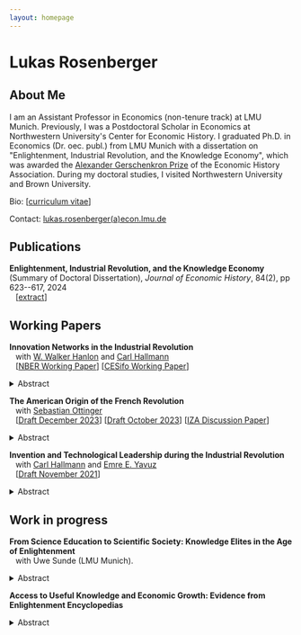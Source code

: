```yaml
---
layout: homepage
---
```


# Lukas Rosenberger

## About Me

I am an Assistant Professor in Economics (non-tenure track) at LMU Munich. Previously, I was a Postdoctoral Scholar in Economics at Northwestern University's Center for Economic History. I graduated Ph.D. in Economics (Dr. oec. publ.) from LMU Munich with a dissertation on "Enlightenment, Industrial Revolution, and the Knowledge Economy", which was awarded the [Alexander Gerschenkron Prize](https://eh.net/gerschenkron-prize-2/) of the Economic History Association. During my doctoral studies, I visited Northwestern University and Brown University.

Bio: [[curriculum vitae](https://lukasrosenberger.github.io/download/CV_RosenbergerL_2023_Aug.pdf)]

Contact: [lukas.rosenberger(a)econ.lmu.de](mailto:lukas.rosenberger@econ.lmu.de) 

<!--

## References

- [Uwe Sunde](https://sites.google.com/view/uwesunde/home?authuser=0) (LMU Munich)
- [Davide Cantoni](http://davidecantoni.net/index.html) (LMU Munich)
- [Joel Mokyr](https://sites.northwestern.edu/jmokyr/) (Northwestern)

- [Fabian Waldinger](https://www.fabianwaldinger.com/) (LMU Munich) 

## Research Interests

- **Primary:** &ensp;   economic growth, economic history
- **Secondary:** &ensp;  innovation, comparative development, political economy
- **Topics:** &ensp;  technological progress, human capital, industrial revolution

[[PDF](link)]  
-->

## Publications

**Enlightenment, Industrial Revolution, and the Knowledge Economy** (Summary of Doctoral Dissertation), 
*Journal of Economic History*, 84(2), pp 623--617, 2024 
<br> &ensp; [[extract](https://lukasrosenberger.github.io/download/2024_JEH_dissertation_summary_Rosenberger.pdf)] 

## Working Papers

**Innovation Networks in the Industrial Revolution**
  <br>  &ensp;  with [W. Walker Hanlon](http://walkerhanlon.com/) and [Carl Hallmann](https://cclemh.github.io/)
  <br>  &ensp; [[NBER Working Paper](https://www.nber.org/papers/w32875)] [[CESifo Working Paper](https://www.cesifo.org/en/publications/2024/working-paper/innovation-networks-industrial-revolution)]
<!--[[Draft August 2024](https://lukasrosenberger.github.io/download/rosenberger_hanlon_hallmann_Aug2024.pdf)]-->
  <details>   
  <summary>Abstract</summary>  
How did Britain sustain faster rates of economic growth than comparable European countries, such as France, during the Industrial Revolution? We argue that Britain possessed an important but underappreciated innovation advantage: British inventors worked in technologies that were more central within the innovation network. We offer a new approach for measuring the innovation network using patent data from Britain and France in the late-18th and early-19th century. We show that the network influenced innovation outcomes and demonstrate that British inventors worked in more central technologies within the innovation network than French inventors. Drawing on recently developed theoretical tools, and using a novel estimation strategy, we quantify the implications for technology growth rates in Britain compared to France. Our results indicate that the shape of the innovation network, and the location of British inventors within it, explains an important share of the more rapid technological change and industrial growth in Britain during the Industrial Revolution.
  <br> &nbsp;
  </details>  

**The American Origin of the French Revolution**  
  &ensp; with [Sebastian Ottinger](https://sites.google.com/view/sebastian-ottinger)
  <br>
  &ensp; [[Draft December 2023](https://lukasrosenberger.github.io/download/American_Origins_of_the_French_Revolution_Dec_2023.pdf)]
    [[Draft October 2023](https://lukasrosenberger.github.io/download/American_Origins_of_the_French_Revolution_Oct_2023.pdf)] 
    [[IZA Discussion Paper](https://docs.iza.org/dp15974.pdf)]   
  <details>   
  <summary>Abstract</summary>  
 We show that the French combatants' exposure to the United States increased support for the French Revolution a decade later. French regions from which more American combatants originated had more revolts against feudal institutions, revolutionary societies, volunteers for the revolutionary army, and emigrants from the Old Regime's elite. To establish causality, we exploit two historical coincidences: i) originally, a French army of seven and a half thousand was ready to sail, but one-third did not; ii) among those deployed, only some regiments were stationed in New England. Only combatants exposed to New England affected the French Revolution after their return.
  <br> &nbsp;
  </details> 


**Invention and Technological Leadership during the Industrial Revolution** 
 <br>
  &ensp;  with [Carl Hallmann](https://cclemh.github.io/) and [Emre E. Yavuz](https://eeyz.me/)
 <br>
  &ensp; [[Draft November 2021](https://lukasrosenberger.github.io/download/HRY_21_11_Invention_and_Leadership.pdf)] 
  <details>   
  <summary>Abstract</summary>  
This paper provides the first empirical cross-country evidence on inventive activity during the Industrial Revolution.
Idiosyncrasies in the French historic patent law allow us to compare invention rates in Britain and France across sectors based on French patent data from 1791 to 1855.
Our key result is a robust, positive association of invention rates in Britain and France at the sectoral level. Furthermore, we provide the first quantitative evidence on technological leadership in invention at the sectoral level. 
The evidence informs a debate about whether the acceleration of technological progress during the Industrial Revolution mainly was a British or a European achievement, which has implications for theories of growth and innovation.
  <br> &nbsp; 
  </details>  



## Work in progress

**From Science Education to Scientific Society:
Knowledge Elites in the Age of Enlightenment**
  <br>
  &ensp; with Uwe Sunde (LMU Munich). &ensp; 
  <details>   
  <summary>Abstract</summary>  
Upper-tail knowledge is increasingly seen as a pivotal factor enabling modern economic growth to emerge in Western Europe. 
This paper documents the important role of formal, and in particular science-based education in schools for diffusing upper-tail knowledge.
Focusing on France, a country at the forefront of Enlightenment and Science in the eighteenth century, we construct a novel dataset on the establishment and the curriculum of the universe of public secondary schools (so-called <i>collèges</i>) from 1500 to 1789. 
Comparing towns with science track to towns without science track in the local <i>collège</i> in 1750, we find that science education is strongly positively associated with different proxies for upper-tail knowledge elites like scientific societies or subscriptions to the Enlightenment <i>Encyclopédie</i>.
We then study the origins of schools and the science curriculum, highlighting the importance of religious competition in the post-reformation period.
We find that Catholic Bishop’s seats strongly predict the establishment of schools but not the shift of the curriculum towards science. 
In contrast, Jesuits (a Catholic teaching order) established science chairs at colleges from ca 1600 and were more likely to do so in the presence of a local Huguenot community.
  <br> &nbsp; 
  </details> 


**Access to Useful Knowledge and Economic Growth: Evidence from Enlightenment Encyclopedias**
  <details>   
  <summary>Abstract</summary>  
This paper shows that enlightenment encyclopedias contributed to accelerating economic growth during the Industrial Revolution by providing access to useful technological knowledge. 
Drawing on novel city-level data from a trade directory of European booksellers in 1781, I first document (i) a robust positive association between city population growth from 1750 to 1850 and the number of booksellers per capita; (ii) that booksellers strongly predict city-level sales of two pivotal encyclopedias of useful knowledge; (iii) and that these sales mediate the association of city growth and booksellers. To isolate variation in the supply of encyclopedias, I consider the role of geographical proximity of booksellers to the encyclopedia's publishers, which affected the booksellers' wholesale access. 
Specifically, I use the <i>interaction</i> of booksellers and proximity to the publisher, conditioning separately on booksellers and on proximity, to instrument for encyclopedia sales.
The 2SLS results confirm that cities with better access to useful knowledge grew faster after 1750 but not before.
  <br> &nbsp; 
  </details> 



<!--

  *Draft forthcoming* 
  <details>   
  <summary>Abstract</summary>  

  This paper advances and empirically establishes the hypothesis that economic growth depends on the interaction between two dimensions of productive knowledge: knowledge embodied in people (human capital) and codified knowledge (non-rival ideas). France in the Enlightenment provides a unique historical setting that allows disentangling variation in both dimensions of productive knowledge to identify their interaction. We collected novel data on the establishment and curriculum of all public secondary schools in France from 1500 to 1800. The empirical strategy exploits historically predetermined spatial variation in education and time variation of Enlightenment that made codified knowledge widely available. We provide four key results. First, we trace the geography of schools and a scientific curriculum to historical factors going back to the late-Roman period and religious competition during the sixteenth century. Second, we show that cities with scientific education exhibited a greater demand for codified knowledge during the Enlightenment, as measured by subscriptions to the newly available Encyclopedia. Third, we show that the availability of codified knowledge increased the demand for scientific education, as reflected in enrolment in scientific subjects at schools of the revolutionary period. Forth, we document that education was instrumental for adopting codified knowledge as proxied by subsequent economic growth and innovation patents. The evidence is consistent with the view that human capital acquired in schools provided students with a "scientific literacy" necessary to utilize the ideas which spread during the industrial Enlightenment. 
  <br> 
  &nbsp;
  </details>  

**Napoleon’s schools: Education and Invention during the Industrial Revolution in France**
  <details>   
  <summary>Abstract</summary>  

Was math and science education relevant for invention during the first Industrial Revolution? 
This paper uses a quasi-natural experiment in France to estimate the causal effect of higher secondary school education in math and science on invention between 1800 and 1850. 
In the French Revolution, all public secondary schools in France were closed down and their endowments expropriated.
During Napoleon's reign, schools and curriculum were re-instated but with a different geographic allocation.
On the regional level, I find a positive education--invention gradient. Regions with high-quality math and science education had substantially higher patenting than regions with little math and science, while regions without math and science had less patenting overall. 
On the town level, I can estimate the causal effect of gaining or losing math and science education by combining two elements: (i) Instrumenting education as of 1789 based on plausibly exogenous historical determinants and (ii) conditioning on the presence or absence of this education after Napoleon to control for the endogeneity of current education. 

 and
  <br> 
  &nbsp; 

  </details>  

**Catching up, forging ahead, or falling behind? Technological gaps during the Industrial Revolution**
  <br>
  &ensp; with Carl Hallmann and Emre Enez Yavuz (Northwestern).  



**The Emergence of Political Dynasties during Democratization: Evidence from France**
  <br>
  &ensp;  with Guillaume Blanc (Brown). 


  <p>&nbsp;</p>
  <p>&nbsp;</p>

--->

<!--

## Papers

  [[PDF](http://papers.nips.cc/paper/9216-learning-to-self-train-for-semi-supervised-few-shot-classification.pdf)] [[Code](https://github.com/xinzheli1217/learning-to-self-train)]

## News

- **[Feb. 2020]** Our paper about incremental learning is accepted to [CVPR 2020](http://cvpr2020.thecvf.com/).
- **[Feb. 2020]** We will host the [ACM Multimedia Asia 2020](https://mmasia2020.org/) conference in Singapore!
- **[Sept. 2019]** Our paper about few-shot learning is accepted to [NeurIPS 2019](https://nips.cc/Conferences/2019).
- **[Mar. 2019]** Our paper about few-shot learning is accepted to [CVPR 2019](http://cvpr2019.thecvf.com/).
-->

